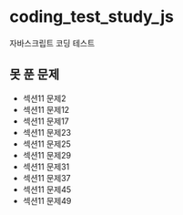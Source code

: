 # coding_test_study_js

자바스크립트 코딩 테스트

## 못 푼 문제

- 섹션11 문제2
- 섹션11 문제12
- 섹션11 문제17
- 섹션11 문제23
- 섹션11 문제25
- 섹션11 문제29
- 섹션11 문제31
- 섹션11 문제37
- 섹션11 문제45
- 섹션11 문제49
